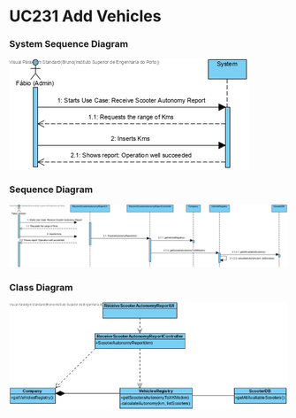 # **UC231 Add Vehicles**

### System Sequence Diagram

![SSD_ReceiveScooterAutonomyReport.jpg](SSD_ReceiveScooterAutonomyReport.jpg)

### Sequence Diagram

![SD_ReceiveScooterAutonomyReport.jpg](SD_ReceiveScooterAutonomyReport.jpg)

### Class Diagram

![CD_ReceiveScooterAutonomyReport.jpg](CD_ReceiveScooterAutonomyReport.jpg)